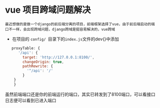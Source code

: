 # vue 项目跨域问题解决

`` 最近想做的是做一个django的前后端分离的项目，前端框架选择了vue，由于前后端启动的端口不一样，会出现跨域问题，django跨域是挺容易解决的，vue跨域 ``

* 在项目的 `config/ `目录下的`index.js`文件的dev{}中添加

```js javaScript
   proxyTable: {
      '/api': {
        target: 'http://127.0.0.1:8100/',
        changeOrigin: true,
        pathRewrite: {
          '^/api': '/'
        }    
    }
    }
```
虽然前端端口还是你的前端运行的端口，其实已转发到了8100端口，可以看接口日志便可以看到已进入端口